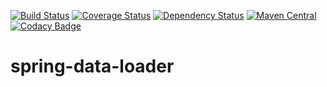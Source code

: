 [![Build Status](https://travis-ci.org/matek2305/spring-data-loader.svg?branch=master)](https://travis-ci.org/matek2305/spring-data-loader)
[![Coverage Status](https://coveralls.io/repos/github/matek2305/spring-data-loader/badge.svg?branch=master)](https://coveralls.io/github/matek2305/spring-data-loader?branch=master)
[![Dependency Status](https://www.versioneye.com/user/projects/56b647c70a0ff5003b975aac/badge.svg)](https://www.versioneye.com/user/projects/56b647c70a0ff5003b975aac)
[![Maven Central](https://maven-badges.herokuapp.com/maven-central/com.github.matek2305/spring-data-loader/badge.svg)](https://maven-badges.herokuapp.com/maven-central/com.github.matek2305/spring-data-loader)
[![Codacy Badge](https://api.codacy.com/project/badge/grade/191dbbecd2f3428e9552a90d03bdb8c2)](https://www.codacy.com/app/matek2305/spring-data-loader)
# spring-data-loader
